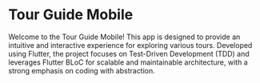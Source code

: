 # Tour Guide Mobile

Welcome to the Tour Guide Mobile! This app is designed to provide an intuitive and interactive experience for exploring various tours. Developed using Flutter, the project focuses on Test-Driven Development (TDD) and leverages Flutter BLoC for scalable and maintainable architecture, with a strong emphasis on coding with abstraction.
